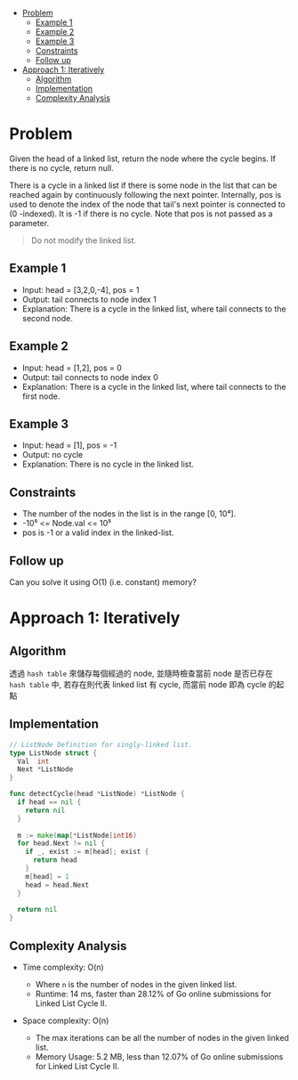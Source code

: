 - [Problem](#problem)
  - [Example 1](#example-1)
  - [Example 2](#example-2)
  - [Example 3](#example-3)
  - [Constraints](#constraints)
  - [Follow up](#follow-up)
- [Approach 1: Iteratively](#approach-1-iteratively)
  - [Algorithm](#algorithm)
  - [Implementation](#implementation)
  - [Complexity Analysis](#complexity-analysis)

# Problem

Given the head of a linked list, return the node where the cycle begins. If
there is no cycle, return null.

There is a cycle in a linked list if there is some node in the list that can
be reached again by continuously following the next pointer. Internally, pos is
used to denote the index of the node that tail's next pointer is connected to (0
-indexed). It is -1 if there is no cycle. Note that pos is not passed as a
parameter.

> Do not modify the linked list.


## Example 1

- Input: head = [3,2,0,-4], pos = 1
- Output: tail connects to node index 1
- Explanation: There is a cycle in the linked list, where tail connects to the
second node.


## Example 2

- Input: head = [1,2], pos = 0
- Output: tail connects to node index 0
- Explanation: There is a cycle in the linked list, where tail connects to the
first node.

## Example 3

- Input: head = [1], pos = -1
- Output: no cycle
- Explanation: There is no cycle in the linked list.

## Constraints

- The number of the nodes in the list is in the range [0, 10⁴].
- -10⁵ <= Node.val <= 10⁵
- pos is -1 or a valid index in the linked-list.

## Follow up

Can you solve it using O(1) (i.e. constant) memory?

# Approach 1: Iteratively

## Algorithm

透過 `hash table` 來儲存每個經過的 node, 並隨時檢查當前 node 是否已存在 `hash table` 中, 若存在則代表 linked list 有 cycle, 而當前 node 即為 cycle 的起點

## Implementation

```go
// ListNode Definition for singly-linked list.
type ListNode struct {
  Val  int
  Next *ListNode
}

func detectCycle(head *ListNode) *ListNode {
  if head == nil {
    return nil
  }
  
  m := make(map[*ListNode]int16)
  for head.Next != nil {
    if _, exist := m[head]; exist {
      return head
    }
    m[head] = 1
    head = head.Next
  }
  
  return nil
}
```

## Complexity Analysis

- Time complexity: O(n)
  - Where `n` is the number of nodes in the given linked list.
  - Runtime: 14 ms, faster than 28.12% of Go online submissions for Linked List Cycle II.

- Space complexity: O(n)
  - The max iterations can be all the number of nodes in the given linked list.
  - Memory Usage: 5.2 MB, less than 12.07% of Go online submissions for Linked List Cycle II.